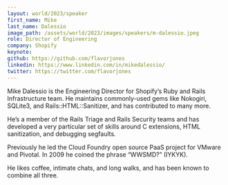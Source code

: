 ```yaml
---
layout: world/2023/speaker
first_name: Mike
last_name: Dalessio
image_path: /assets/world/2023/images/speakers/m-dalessio.jpeg
role: Director of Engineering
company: Shopify
keynote:
github: https://github.com/flavorjones
linkedin: https://www.linkedin.com/in/mikedalessio/
twitter: https://twitter.com/flavorjones
---
```


Mike Dalessio is the Engineering Director for Shopify’s Ruby and Rails Infrastructure team. He maintains commonly-used gems like Nokogiri, SQLite3, and Rails::HTML::Sanitizer, and has contributed to many more.

He’s a member of the Rails Triage and Rails Security teams and has developed a very particular set of skills around C extensions, HTML sanitization, and debugging segfaults.

Previously he led the Cloud Foundry open source PaaS project for VMware and Pivotal. In 2009 he coined the phrase “WWSMD?” (IYKYK).

He likes coffee, intimate chats, and long walks, and has been known to combine all three.
